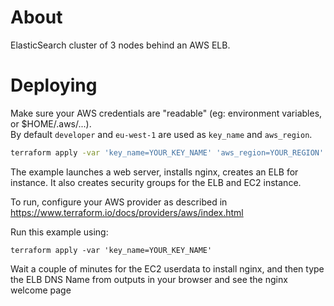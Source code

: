# About

ElasticSearch cluster of 3 nodes behind an AWS ELB.



# Deploying

Make sure your AWS credentials are "readable" (eg: environment variables, or $HOME/.aws/...).  
By default `developer` and `eu-west-1` are used as `key_name` and `aws_region`.

```bash
terraform apply -var 'key_name=YOUR_KEY_NAME' 'aws_region=YOUR_REGION'
```








The example launches a web server, installs nginx, creates an ELB for instance. It also creates security groups for the ELB and EC2 instance. 

To run, configure your AWS provider as described in https://www.terraform.io/docs/providers/aws/index.html

Run this example using:

    terraform apply -var 'key_name=YOUR_KEY_NAME'

Wait a couple of minutes for the EC2 userdata to install nginx, and then type the ELB DNS Name from outputs in your browser and see the nginx welcome page
